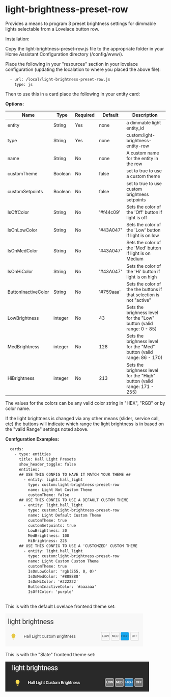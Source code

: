# light-brightness-preset-row
Provides a means to program 3 preset brightness settings for dimmable lights selectable from a Lovelace button row.

Installation:

Copy the light-brightness-preset-row.js file to the appropriate folder in your Home Assistant Configuration directory (/config/www/).

Place the following in your "resources" section in your lovelace configuration (updating the localation to where you placed the above file):

  ```
    - url: /local/light-brightness-preset-row.js
      type: js
  ```
    
Then to use this in a card place the following in your entity card:


<b>Options:</b>

| Name | Type | Required | Default | Description |
| --- | --- | --- | --- | --- |
| entity | String | Yes | none | a dimmable light entity_id |
| type | String | Yes | none | custom:light-brightness-entity-row |
| name | String | No | none | A custom name for the entity in the row |
| customTheme | Boolean | No | false | set to true to use a custom theme |
| customSetpoints | Boolean | No | false | set to true to use custom brightness setpoints |
| IsOffColor | String | No | '#f44c09' | Sets the color of the 'Off' button if light is off |
| IsOnLowColor | String | No | '#43A047' | Sets the color of the 'Low' button if light is on low |
| IsOnMedColor | String | No | '#43A047' | Sets the color of the 'Med' button if light is on Medium |
| IsOnHiColor | String | No | '#43A047' | Sets the color of the 'Hi' button if light is on high |
| ButtonInactiveColor | String | No | '#759aaa' | Sets the color of the the buttons if that selection is not "active" |
| LowBrightness | integer | No | 43 | Sets the brighness level for the "Low" button (valid range: 0 - 85) |
| MedBrightness | integer | No | 128 | Sets the brighness level for the "Med" button (valid range: 86 - 170) |
| HiBrightness | integer | No | 213 | Sets the brighness level for the "High" button (valid range: 171 - 255)|


The values for the colors can be any valid color string in "HEX", "RGB" or by color name.

If the light brightness is changed via any other means (slider, service call, etc) the buttons will indicate which range the light brightness is in based on the "valid Range" settings noted above.

<b>Comfguration Examples:</b>
    
  ```
    cards:
      - type: entities
        title: Hall Light Presets
        show_header_toggle: false
        entities:
        ## USE THIS CONFIG TO HAVE IT MATCH YOUR THEME ##
          - entity: light.hall_light
            type: custom:light-brightness-preset-row
            name: Light Not Custom Theme
            customTheme: false
        ## USE THIS CONFIG TO USE A DEFAULT CUSTOM THEME
          - entity: light.hall_light
            type: custom:light-brightness-preset-row
            name: Light Default Custom Theme
            customTheme: true
            customSetpoints: true
            LowBrightness: 30
            MedBrightness: 100
            HiBrightness: 225
        ## USE THIS CONFIG TO USE A 'CUSTOMZED' CUSTOM THEME
          - entity: light.hall_light
            type: custom:light-brightness-preset-row
            name: Light Custom Custom Theme
            customTheme: true
            IsOnLowColor: 'rgb(255, 0, 0)'
            IsOnMedColor: '#888888'
            IsOnHiColor: '#222222'
            ButtonInactiveColor: '#aaaaaa'
            IsOffColor: 'purple'
            
  ```

This is with the default Lovelace frontend theme set:

![Default](ex2.gif)


This is with the "Slate" frontend theme set:

![Slate](ex3.gif)
